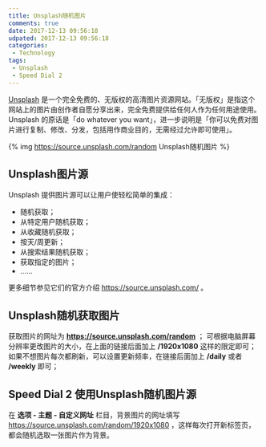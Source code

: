 ```yaml
---
title: Unsplash随机图片
comments: true
date: 2017-12-13 09:56:18
udpated: 2017-12-13 09:56:18
categories:
 - Technology
tags:
 - Unsplash
 - Speed Dial 2
---
```


[Unsplash](https://unsplash.com/) 是一个完全免费的、无版权的高清图片资源网站。「无版权」是指这个网站上的图片由创作者自愿分享出来，完全免费提供给任何人作为任何用途使用。Unsplash 的原话是「do whatever you want」，进一步说明是「你可以免费对图片进行复制、修改、分发，包括用作商业目的，无需经过允许即可使用」。

{% img https://source.unsplash.com/random Unsplash随机图片 %}

<!-- more -->

## Unsplash图片源

Unsplash 提供图片源可以让用户使轻松简单的集成：
* 随机获取；
* 从特定用户随机获取；
* 从收藏随机获取；
* 按天/周更新；
* 从搜索结果随机获取；
* 获取指定的图片；
* ......

更多细节参见它们的官方介绍 https://source.unsplash.com/ 。

## Unsplash随机获取图片

获取图片的网址为 **https://source.unsplash.com/random** ；
可根据电脑屏幕分辨率更改图片的大小，在上面的链接后面加上 **/1920x1080** 这样的限定即可；
如果不想图片每次都刷新，可以设置更新频率，在链接后面加上 **/daily** 或者 **/weekly** 即可；

## Speed Dial 2 使用Unsplash随机图片源

在 **选项 - 主题 - 自定义网址** 栏目，背景图片的网址填写 https://source.unsplash.com/random/1920x1080 ，这样每次打开新标签页，都会随机选取一张图片作为背景。
